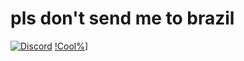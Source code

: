 # pls don't send me to brazil
[![Discord](https://img.shields.io/discord/695820647947042896?color=00aae8&logo=discord&style=for-the-badge)](https://cutt.ly/OrangCult)
[!Cool%](https://img.shields.io/badge/COOL%25-1000%25-00aae8?style=for-the-badge)]
